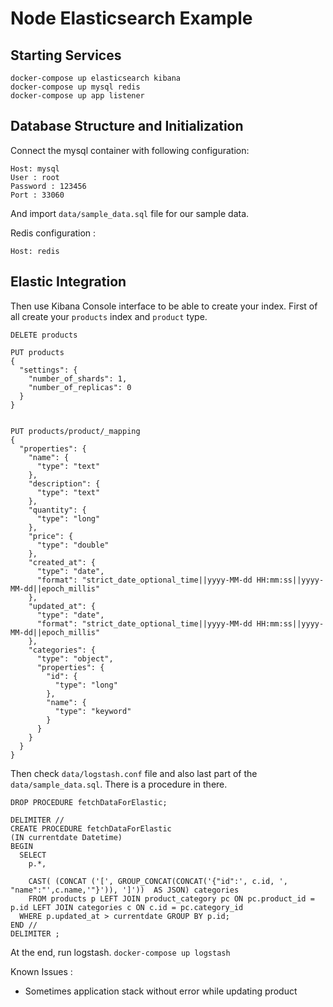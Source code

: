 # Node Elasticsearch Example

## Starting Services

```
docker-compose up elasticsearch kibana
docker-compose up mysql redis
docker-compose up app listener
```

## Database Structure and Initialization

Connect the mysql container with following configuration:

```
Host: mysql
User : root
Password : 123456
Port : 33060
```

And import `data/sample_data.sql` file for our sample data.

Redis configuration :

```
Host: redis
```


## Elastic Integration

Then use Kibana Console interface to be able to create your index. First of all 
create your `products` index and `product` type.

```
DELETE products

PUT products
{
  "settings": {
    "number_of_shards": 1,
    "number_of_replicas": 0
  }
}


PUT products/product/_mapping
{
  "properties": {
    "name": {
      "type": "text"
    },
    "description": {
      "type": "text"
    },
    "quantity": {
      "type": "long"
    },
    "price": {
      "type": "double"
    },
    "created_at": {
      "type": "date",
      "format": "strict_date_optional_time||yyyy-MM-dd HH:mm:ss||yyyy-MM-dd||epoch_millis"
    },
    "updated_at": {
      "type": "date",
      "format": "strict_date_optional_time||yyyy-MM-dd HH:mm:ss||yyyy-MM-dd||epoch_millis"
    },
    "categories": {
      "type": "object",
      "properties": {
        "id": {
          "type": "long"
        },
        "name": {
          "type": "keyword"
        }
      }
    }
  }
}
```

Then check `data/logstash.conf` file and also last part of the 
`data/sample_data.sql`. There is a procedure in there. 

```
DROP PROCEDURE fetchDataForElastic;

DELIMITER //
CREATE PROCEDURE fetchDataForElastic
(IN currentdate Datetime)
BEGIN
  SELECT
    p.*,
    
    CAST( (CONCAT ('[', GROUP_CONCAT(CONCAT('{"id":', c.id, ', "name":"',c.name,'"}')), ']'))  AS JSON) categories
    FROM products p LEFT JOIN product_category pc ON pc.product_id = p.id LEFT JOIN categories c ON c.id = pc.category_id
  WHERE p.updated_at > currentdate GROUP BY p.id;
END //
DELIMITER ;
```

At the end, run logstash. `docker-compose up logstash`

Known Issues : 

 - Sometimes application stack without error while updating product